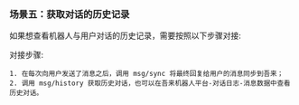 ### 场景五：获取对话的历史记录

如果想查看机器人与用户对话的历史记录，需要按照以下步骤对接:

对接步骤:

    1. 在每次向用户发送了消息之后，调用 msg/sync 将最终回复给用户的消息同步到吾来；
    2. 调用 msg/history 获取历史对话，也可以在吾来机器人平台-对话日志-消息数据中查看历史对话。